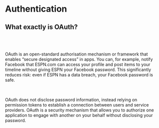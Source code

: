 # Authentication
## What exactly is OAuth?
<br><br><br>
OAuth is an open-standard authorisation mechanism or framework that enables “secure designated access” in apps. You can, for example, notify Facebook that ESPN.com can access your profile and post items to your timeline without giving ESPN your Facebook password. This significantly reduces risk: even if ESPN has a data breach, your Facebook password is safe.
<br><br><br>

OAuth does not disclose password information, instead relying on permission tokens to establish a connection between users and service providers. OAuth is a security mechanism that allows you to authorize one application to engage with another on your behalf without disclosing your password.